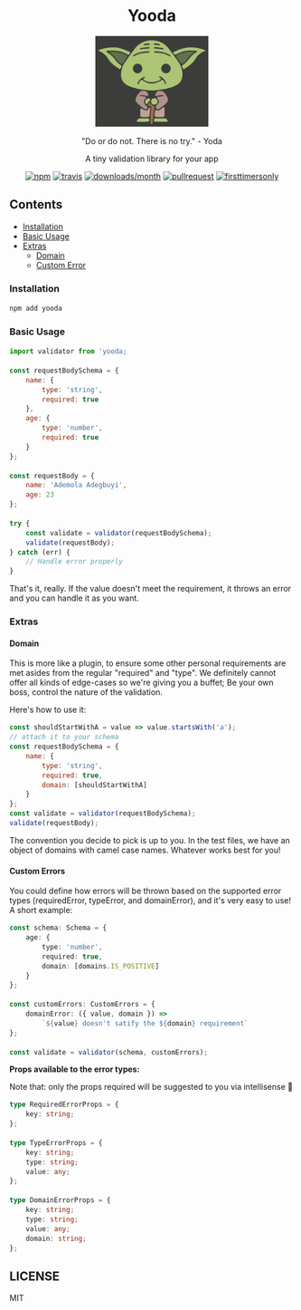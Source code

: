 <p align="center">
  <h1 align="center">Yooda</h1>
  <div align="center"><img src="https://raw.githubusercontent.com/ooade/yooda/master/yoda.svg?sanitize=true" alt="" width="200px" /></div>
  <p align="center">"Do or do not. There is no try." - Yoda</p>
  <p align="center">A tiny validation library for your app</p>
  <p align="center">
  <a href="https://www.npmjs.org/package/yooda"><img src="https://img.shields.io/npm/v/yooda.svg?style=flat-square" alt="npm"></a>
  <a href="https://travis-ci.org/ooade/yooda"><img src="https://img.shields.io/travis/ooade/yooda.svg?style=flat-square" alt="travis"></a>
  <a href="https://github.com/ooade/yooda"><img src="https://img.shields.io/npm/dm/yooda.svg?style=flat-square" alt="downloads/month"></a>
  <a href="http://makeapullrequest.com"><img src="https://img.shields.io/badge/PR(s)-welcome-brightgreen.svg?style=flat-square" alt="pullrequest"></a>
  <a href="http://www.firsttimersonly.com"><img src="https://img.shields.io/badge/first--timers--only-friendly-blue.svg?style=flat-square" alt="firsttimersonly"></a>
  </p>
</p>

## Contents

- [Installation](#installation)
- [Basic Usage](#basic-usage)
- [Extras](#extras)
  - [Domain](#domain)
  - [Custom Error](#custom-error)

### Installation

```sh
npm add yooda
```

### Basic Usage

```js
import validator from 'yooda;

const requestBodySchema = {
	name: {
		type: 'string',
		required: true
	},
	age: {
		type: 'number',
		required: true
	}
};

const requestBody = {
	name: 'Ademola Adegbuyi',
	age: 23
};

try {
	const validate = validator(requestBodySchema);
	validate(requestBody);
} catch (err) {
	// Handle error properly
}
```

That's it, really. If the value doesn't meet the requirement, it throws an error and you can handle it as you want.

### Extras

#### Domain

This is more like a plugin, to ensure some other personal requirements are met asides from the regular "required" and "type". We definitely cannot offer all kinds of edge-cases so we're giving you a buffet; Be your own boss, control the nature of the validation.

Here's how to use it:

```js
const shouldStartWithA = value => value.startsWith('a');
// attach it to your schema
const requestBodySchema = {
	name: {
		type: 'string',
		required: true,
		domain: [shouldStartWithA]
	}
};
const validate = validator(requestBodySchema);
validate(requestBody);
```

The convention you decide to pick is up to you. In the test files, we have an object of domains with camel case names. Whatever works best for you!

#### Custom Errors

You could define how errors will be thrown based on the supported error types (requiredError, typeError, and domainError), and it's very easy to use! A short example:

```ts
const schema: Schema = {
	age: {
		type: 'number',
		required: true,
		domain: [domains.IS_POSITIVE]
	}
};

const customErrors: CustomErrors = {
	domainError: ({ value, domain }) =>
		`${value} doesn't satify the ${domain} requirement`
};

const validate = validator(schema, customErrors);
```

**Props available to the error types:**

Note that: only the props required will be suggested to you via intellisense 🙏

```ts
type RequiredErrorProps = {
	key: string;
};

type TypeErrorProps = {
	key: string;
	type: string;
	value: any;
};

type DomainErrorProps = {
	key: string;
	type: string;
	value: any;
	domain: string;
};
```

## LICENSE

MIT
